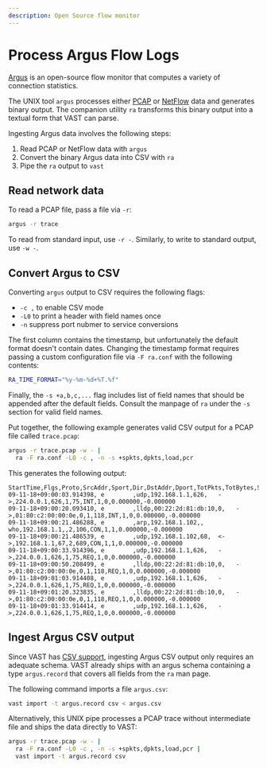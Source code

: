 ```yaml
---
description: Open Source flow monitor
---
```


# Process Argus Flow Logs

[Argus](https://qosient.com/argus/index.shtml) is an open-source flow monitor
that computes a variety of connection statistics.

The UNIX tool `argus` processes either [PCAP](../understand/formats/pcap.md) or
[NetFlow](../understand/formats/netflow.md) data and generates binary output.
The companion utility `ra` transforms this binary output into a textual form
that VAST can parse.

Ingesting Argus data involves the following steps:

1. Read PCAP or NetFlow data with `argus`
2. Convert the binary Argus data into CSV with `ra`
3. Pipe the `ra` output to `vast`

## Read network data

To read a PCAP file, pass a file via `-r`:

```bash
argus -r trace
```

To read from standard input, use `-r -`. Similarly, to write to standard
output, use `-w -`.

## Convert Argus to CSV

Converting `argus` output to CSV requires the following flags:

- `-c ,` to enable CSV mode
- `-L0` to print a header with field names once
- `-n` suppress port nubmer to service conversions

The first column contains the timestamp, but unfortunately the default format
doesn't contain dates. Changing the timestamp format requires passing a
custom configuration file via `-F ra.conf` with the following contents:

```bash
RA_TIME_FORMAT="%y-%m-%d+%T.%f"
```

Finally, the `-s +a,b,c,...` flag includes list of field names that should be
appended after the default fields. Consult the manpage of `ra` under the `-s`
section for valid field names.

Put together, the following example generates valid CSV output for a PCAP file
called `trace.pcap`:

```bash
argus -r trace.pcap -w - |
  ra -F ra.conf -L0 -c , -n -s +spkts,dpkts,load,pcr
```

This generates the following output:

```csv
StartTime,Flgs,Proto,SrcAddr,Sport,Dir,DstAddr,Dport,TotPkts,TotBytes,State,SrcPkts,DstPkts,Load,PCRatio
09-11-18+09:00:03.914398, e        ,udp,192.168.1.1,626,   ->,224.0.0.1,626,1,75,INT,1,0,0.000000,-0.000000
09-11-18+09:00:20.093410, e        ,lldp,00:22:2d:81:db:10,0,   ->,01:80:c2:00:00:0e,0,1,118,INT,1,0,0.000000,-0.000000
09-11-18+09:00:21.486288, e        ,arp,192.168.1.102,,  who,192.168.1.1,,2,106,CON,1,1,0.000000,-0.000000
09-11-18+09:00:21.486539, e        ,udp,192.168.1.102,68,  <->,192.168.1.1,67,2,689,CON,1,1,0.000000,-0.000000
09-11-18+09:00:33.914396, e        ,udp,192.168.1.1,626,   ->,224.0.0.1,626,1,75,REQ,1,0,0.000000,-0.000000
09-11-18+09:00:50.208499, e        ,lldp,00:22:2d:81:db:10,0,   ->,01:80:c2:00:00:0e,0,1,118,REQ,1,0,0.000000,-0.000000
09-11-18+09:01:03.914408, e        ,udp,192.168.1.1,626,   ->,224.0.0.1,626,1,75,REQ,1,0,0.000000,-0.000000
09-11-18+09:01:20.323835, e        ,lldp,00:22:2d:81:db:10,0,   ->,01:80:c2:00:00:0e,0,1,118,REQ,1,0,0.000000,-0.000000
09-11-18+09:01:33.914414, e        ,udp,192.168.1.1,626,   ->,224.0.0.1,626,1,75,REQ,1,0,0.000000,-0.000000
```

## Ingest Argus CSV output

Since VAST has [CSV support](../understand/formats/csv.md), ingesting Argus CSV
output only requires an adequate schema. VAST already ships with an argus schema
containing a type `argus.record` that covers all fields from the `ra` man page.

The following command imports a file `argus.csv`:

```bash
vast import -t argus.record csv < argus.csv
```

Alternatively, this UNIX pipe processes a PCAP trace without intermediate file
and ships the data directly to VAST:

```bash
argus -r trace.pcap -w - |
  ra -F ra.conf -L0 -c , -n -s +spkts,dpkts,load,pcr |
  vast import -t argus.record csv
```
